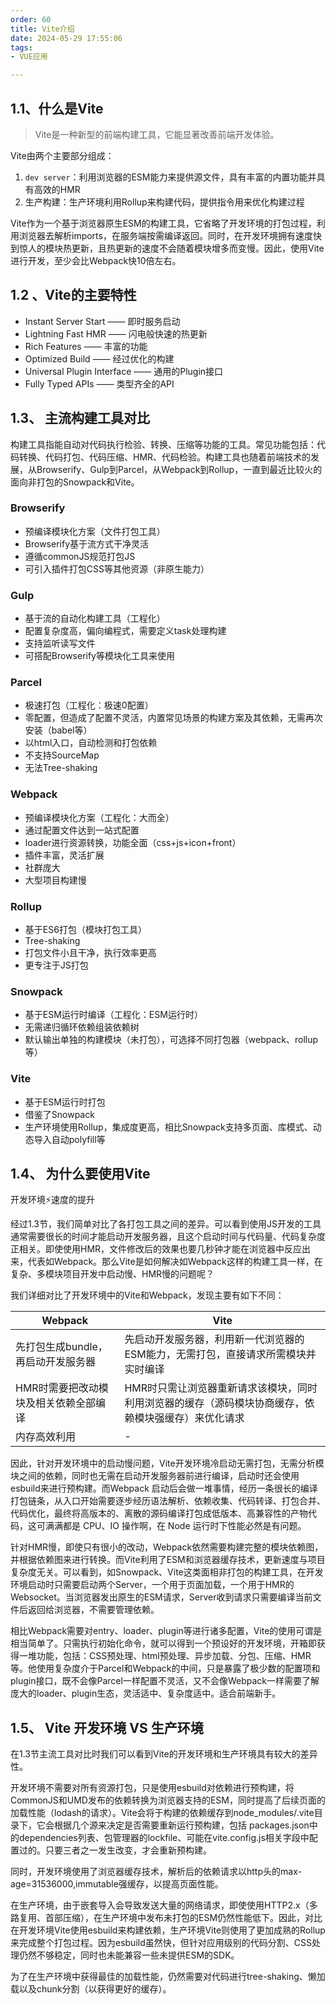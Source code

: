 ```yaml
---
order: 60
title: Vite介绍
date: 2024-05-29 17:55:06
tags:
- VUE应用

---
```


## 1.1、什么是Vite

> Vite是一种新型的前端构建工具，它能显著改善前端开发体验。

Vite由两个主要部分组成：

1. `dev server`：利用浏览器的ESM能力来提供源文件，具有丰富的内置功能并具有高效的HMR
2. 生产构建：生产环境利用Rollup来构建代码，提供指令用来优化构建过程

Vite作为一个基于浏览器原生ESM的构建工具，它省略了开发环境的打包过程，利用浏览器去解析imports，在服务端按需编译返回。同时，在开发环境拥有速度快到惊人的模块热更新，且热更新的速度不会随着模块增多而变慢。因此，使用Vite进行开发，至少会比Webpack快10倍左右。

## 1.2 、Vite的主要特性

- Instant Server Start —— 即时服务启动
- Lightning Fast HMR —— 闪电般快速的热更新
- Rich Features —— 丰富的功能
- Optimized Build —— 经过优化的构建
- Universal Plugin Interface —— 通用的Plugin接口
- Fully Typed APIs —— 类型齐全的API

## 1.3、 主流构建工具对比

构建工具指能自动对代码执行检验、转换、压缩等功能的工具。常见功能包括：代码转换、代码打包、代码压缩、HMR、代码检验。构建工具也随着前端技术的发展，从Browserify、Gulp到Parcel，从Webpack到Rollup，一直到最近比较火的面向非打包的Snowpack和Vite。

### Browserify

- 预编译模块化方案（文件打包工具）
- Browserify基于流方式干净灵活
- 遵循commonJS规范打包JS
- 可引入插件打包CSS等其他资源（非原生能力）

### Gulp

- 基于流的自动化构建工具（工程化）
- 配置复杂度高，偏向编程式，需要定义task处理构建
- 支持监听读写文件
- 可搭配Browserify等模块化工具来使用

### Parcel

- 极速打包（工程化：极速0配置）
- 零配置，但造成了配置不灵活，内置常见场景的构建方案及其依赖，无需再次安装（babel等）
- 以html入口，自动检测和打包依赖
- 不支持SourceMap
- 无法Tree-shaking

### Webpack

- 预编译模块化方案（工程化：大而全）
- 通过配置文件达到一站式配置
- loader进行资源转换，功能全面（css+js+icon+front）
- 插件丰富，灵活扩展
- 社群庞大
- 大型项目构建慢

### Rollup

- 基于ES6打包（模块打包工具）
- Tree-shaking
- 打包文件小且干净，执行效率更高
- 更专注于JS打包

### Snowpack

- 基于ESM运行时编译（工程化：ESM运行时）
- 无需递归循环依赖组装依赖树
- 默认输出单独的构建模块（未打包），可选择不同打包器（webpack、rollup等）

### Vite

- 基于ESM运行时打包
- 借鉴了Snowpack
- 生产环境使用Rollup，集成度更高，相比Snowpack支持多页面、库模式、动态导入自动polyfill等

## 1.4、 为什么要使用Vite

开发环境⚡️速度的提升

经过1.3节，我们简单对比了各打包工具之间的差异。可以看到使用JS开发的工具通常需要很长的时间才能启动开发服务器，且这个启动时间与代码量、代码复杂度正相关。即使使用HMR，文件修改后的效果也要几秒钟才能在浏览器中反应出来，代表如Webpack。那么Vite是如何解决如Webpack这样的构建工具一样，在复杂、多模块项目开发中启动慢、HMR慢的问题呢？

我们详细对比了开发环境中的Vite和Webpack，发现主要有如下不同：

| Webpack                               | Vite                                                         |
| ------------------------------------- | ------------------------------------------------------------ |
| 先打包生成bundle，再启动开发服务器    | 先启动开发服务器，利用新一代浏览器的ESM能力，无需打包，直接请求所需模块并实时编译 |
| HMR时需要把改动模块及相关依赖全部编译 | HMR时只需让浏览器重新请求该模块，同时利用浏览器的缓存（源码模块协商缓存，依赖模块强缓存）来优化请求 |
| 内存高效利用                          | -                                                            |

因此，针对开发环境中的启动慢问题，Vite开发环境冷启动无需打包，无需分析模块之间的依赖，同时也无需在启动开发服务器前进行编译，启动时还会使用esbuild来进行预构建。而Webpack 启动后会做一堆事情，经历一条很长的编译打包链条，从入口开始需要逐步经历语法解析、依赖收集、代码转译、打包合并、代码优化，最终将高版本的、离散的源码编译打包成低版本、高兼容性的产物代码，这可满满都是 CPU、IO 操作啊，在 Node 运行时下性能必然是有问题。

针对HMR慢，即使只有很小的改动，Webpack依然需要构建完整的模块依赖图，并根据依赖图来进行转换。而Vite利用了ESM和浏览器缓存技术，更新速度与项目复杂度无关。可以看到，如Snowpack、Vite这类面相非打包的构建工具，在开发环境启动时只需要启动两个Server，一个用于页面加载，一个用于HMR的Websocket。当浏览器发出原生的ESM请求，Server收到请求只需要编译当前文件后返回给浏览器，不需要管理依赖。

相比Webpack需要对entry、loader、plugin等进行诸多配置，Vite的使用可谓是相当简单了。只需执行初始化命令，就可以得到一个预设好的开发环境，开箱即获得一堆功能，包括：CSS预处理、html预处理、异步加载、分包、压缩、HMR等。他使用复杂度介于Parcel和Webpack的中间，只是暴露了极少数的配置项和plugin接口，既不会像Parcel一样配置不灵活，又不会像Webpack一样需要了解庞大的loader、plugin生态，灵活适中、复杂度适中。适合前端新手。

## 1.5、 Vite 开发环境 VS 生产环境

在1.3节主流工具对比时我们可以看到Vite的开发环境和生产环境具有较大的差异性。

开发环境不需要对所有资源打包，只是使用esbuild对依赖进行预构建，将CommonJS和UMD发布的依赖转换为浏览器支持的ESM，同时提高了后续页面的加载性能（lodash的请求）。Vite会将于构建的依赖缓存到node_modules/.vite目录下，它会根据几个源来决定是否需要重新运行预构建，包括 packages.json中的dependencies列表、包管理器的lockfile、可能在vite.config.js相关字段中配置过的。只要三者之一发生改变，才会重新预构建。

同时，开发环境使用了浏览器缓存技术，解析后的依赖请求以http头的max-age=31536000,immutable强缓存，以提高页面性能。

在生产环境，由于嵌套导入会导致发送大量的网络请求，即使使用HTTP2.x（多路复用、首部压缩），在生产环境中发布未打包的ESM仍然性能低下。因此，对比在开发环境Vite使用esbuild来构建依赖，生产环境Vite则使用了更加成熟的Rollup来完成整个打包过程。因为esbuild虽然快，但针对应用级别的代码分割、CSS处理仍然不够稳定，同时也未能兼容一些未提供ESM的SDK。

为了在生产环境中获得最佳的加载性能，仍然需要对代码进行tree-shaking、懒加载以及chunk分割（以获得更好的缓存）。

